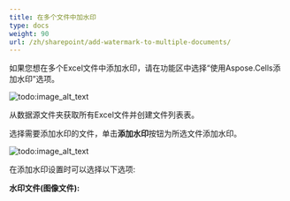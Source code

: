 ```yaml
---
title: 在多个文件中加水印
type: docs
weight: 90
url: /zh/sharepoint/add-watermark-to-multiple-documents/
---
```


如果您想在多个Excel文件中添加水印，请在功能区中选择“使用Aspose.Cells添加水印”选项。

![todo:image_alt_text](add-watermark-to-multiple-documents_1.png)

从数据源文件夹获取所有Excel文件并创建文件列表表。

选择需要添加水印的文件，单击**添加水印**按钮为所选文件添加水印。

![todo:image_alt_text](add-watermark-to-multiple-documents_2.png)

在添加水印设置时可以选择以下选项:

**水印文件(图像文件):**
